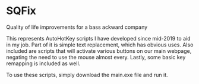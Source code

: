 # SQFix
Quality of life improvements for a bass ackward company

This represents AutoHotKey scripts I have developed since mid-2019 to aid in my job.
Part of it is simple text replacement, which has obvious uses.
Also included are scripts that will activate various buttons on our main webpage, negating the need to use the mouse almost every.
Lastly, some basic key remapping is included as well.

To use these scripts, simply download the main.exe file and run it.
